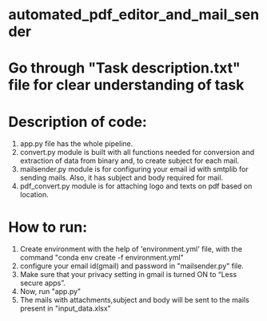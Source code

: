 # automated_pdf_editor_and_mail_sender

# Go through "Task description.txt" file for clear understanding of task

# Description of code:
  1. app.py file has the whole pipeline.
  2. convert.py module is built with all functions needed for conversion and extraction of data from binary and, to create subject for each mail.
  3. mailsender.py module is for configuring your email id with smtplib for sending mails. Also, it has subject and body required for mail.
  4. pdf_convert.py module is for attaching logo and texts on pdf based on location.

# How to run:
  1. Create environment with the help of 'environment.yml' file, with the command "conda env create -f environment.yml"
  2. configure your email id(gmail) and password in "mailsender.py" file.
  3. Make sure that your privacy setting in gmail is turned ON to “Less secure apps”.
  4. Now, run "app.py"
  5. The mails with attachments,subject and body will be sent to the mails present in "input_data.xlsx"

 
